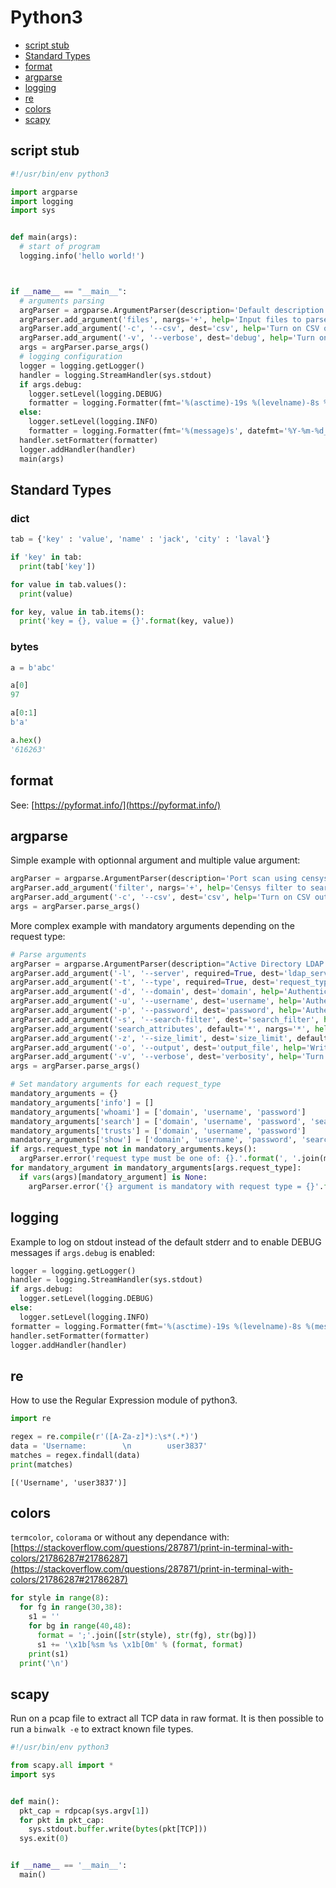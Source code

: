 # Python3

* [script stub](#script-stub)
* [Standard Types](#standard-types)
* [format](#format)
* [argparse](#argparse)
* [logging](#logging)
* [re](#re)
* [colors](#colors)
* [scapy](#scapy)

## script stub

``` python
#!/usr/bin/env python3

import argparse
import logging
import sys


def main(args):
  # start of program
  logging.info('hello world!')



if __name__ == "__main__":
  # arguments parsing
  argParser = argparse.ArgumentParser(description='Default description to replace.')
  argParser.add_argument('files', nargs='+', help='Input files to parse.')
  argParser.add_argument('-c', '--csv', dest='csv', help='Turn on CSV output', action='store_true')
  argParser.add_argument('-v', '--verbose', dest='debug', help='Turn on debugging', action='store_true')
  args = argParser.parse_args()
  # logging configuration
  logger = logging.getLogger()
  handler = logging.StreamHandler(sys.stdout)
  if args.debug:
    logger.setLevel(logging.DEBUG)
    formatter = logging.Formatter(fmt='%(asctime)-19s %(levelname)-8s %(message)s', datefmt='%Y-%m-%d_%H:%M:%S')
  else:
    logger.setLevel(logging.INFO)
    formatter = logging.Formatter(fmt='%(message)s', datefmt='%Y-%m-%d_%H:%M:%S')
  handler.setFormatter(formatter)
  logger.addHandler(handler)
  main(args)

```

## Standard Types

### dict

``` python
tab = {'key' : 'value', 'name' : 'jack', 'city' : 'laval'}

if 'key' in tab:
  print(tab['key'])

for value in tab.values():
  print(value)

for key, value in tab.items():
  print('key = {}, value = {}'.format(key, value))
```

### bytes

``` python
a = b'abc'

a[0]
97

a[0:1]
b'a'

a.hex()
'616263'
```

## format

See: [https://pyformat.info/](https://pyformat.info/)

## argparse

Simple example with optionnal argument and multiple value argument:

``` python
argParser = argparse.ArgumentParser(description='Port scan using censys database')
argParser.add_argument('filter', nargs='+', help='Censys filter to search for. Can be a list of IPs.')
argParser.add_argument('-c', '--csv', dest='csv', help='Turn on CSV output', action='store_true')
args = argParser.parse_args()
```

More complex example with mandatory arguments depending on the request type:

``` python
# Parse arguments
argParser = argparse.ArgumentParser(description="Active Directory LDAP Enumerator")
argParser.add_argument('-l', '--server', required=True, dest='ldap_server', help='IP address of the LDAP server.')
argParser.add_argument('-t', '--type', required=True, dest='request_type', help='Request type: info, whoami, search, trusts, TODO')
argParser.add_argument('-d', '--domain', dest='domain', help='Authentication account\'s FQDN. Example: "contoso.local".')
argParser.add_argument('-u', '--username', dest='username', help='Authentication account\'s username.')
argParser.add_argument('-p', '--password', dest='password', help='Authentication account\'s password.')
argParser.add_argument('-s', '--search-filter', dest='search_filter', help='Search filter (use LDAP format).')
argParser.add_argument('search_attributes', default='*', nargs='*', help='LDAP attributes to look for.')
argParser.add_argument('-z', '--size_limit', dest='size_limit', default=10, help='Size limit (default is server\'s limit).')
argParser.add_argument('-o', '--output', dest='output_file', help='Write results in specified file too.')
argParser.add_argument('-v', '--verbose', dest='verbosity', help='Turn on debug mode', action='store_true')
args = argParser.parse_args()

# Set mandatory arguments for each request_type
mandatory_arguments = {}
mandatory_arguments['info'] = []
mandatory_arguments['whoami'] = ['domain', 'username', 'password']
mandatory_arguments['search'] = ['domain', 'username', 'password', 'search_filter']
mandatory_arguments['trusts'] = ['domain', 'username', 'password']
mandatory_arguments['show'] = ['domain', 'username', 'password', 'search_filter']
if args.request_type not in mandatory_arguments.keys():
  argParser.error('request type must be one of: {}.'.format(', '.join(mandatory_arguments.keys())))
for mandatory_argument in mandatory_arguments[args.request_type]:
  if vars(args)[mandatory_argument] is None:
    argParser.error('{} argument is mandatory with request type = {}'.format(mandatory_argument, args.request_type))
```

## logging

Example to log on stdout instead of the default stderr and to enable DEBUG messages if `args.debug` is enabled:

``` python
logger = logging.getLogger()
handler = logging.StreamHandler(sys.stdout)
if args.debug:
  logger.setLevel(logging.DEBUG)
else:
  logger.setLevel(logging.INFO)
formatter = logging.Formatter(fmt='%(asctime)-19s %(levelname)-8s %(message)s', datefmt='%Y-%m-%d_%H:%M:%S')
handler.setFormatter(formatter)
logger.addHandler(handler)
```

## re

How to use the Regular Expression module of python3.

``` python
import re

regex = re.compile(r'([A-Za-z]*):\s*(.*)')
data = 'Username:        \n        user3837'
matches = regex.findall(data)
print(matches)
```

``` text
[('Username', 'user3837')]
```

## colors

`termcolor`, `colorama` or without any dependance with: [https://stackoverflow.com/questions/287871/print-in-terminal-with-colors/21786287#21786287](https://stackoverflow.com/questions/287871/print-in-terminal-with-colors/21786287#21786287)

``` python
for style in range(8):
  for fg in range(30,38):
    s1 = ''
    for bg in range(40,48):
      format = ';'.join([str(style), str(fg), str(bg)])
      s1 += '\x1b[%sm %s \x1b[0m' % (format, format)
    print(s1)
  print('\n')
```

## scapy

Run on a pcap file to extract all TCP data in raw format.
It is then possible to run a `binwalk -e` to extract known file types.

``` python
#!/usr/bin/env python3

from scapy.all import *
import sys


def main():
  pkt_cap = rdpcap(sys.argv[1])
  for pkt in pkt_cap:
    sys.stdout.buffer.write(bytes(pkt[TCP]))
  sys.exit(0)


if __name__ == '__main__':
  main()
```
